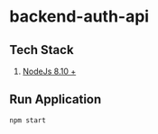 # backend-auth-api

## Tech Stack

 1. [NodeJs 8.10 +](https://nodejs.org/dist/v8.10.0/)

## Run Application
```
npm start
```